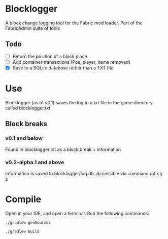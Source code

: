 # Blocklogger
A block change logging tool for the Fabric mod loader. Part of the FabricAdmin suite of tools
## Todo
- [ ] Return the position of a block place
- [ ] Add container transactions (Pos, player, items removed)
- [X] Save to a SQLite database rather than a TXT file

# Use
Blocklogger (as of v0.1) saves the log to a txt file in the game directory called blocklogger.txt 

## Block breaks
### v0.1 and below 
Found in blocklogger.txt as a block break + information 
### v0.2-alpha.1 and above
Information is saved to blocklogger/log.db.
Accessible via command /bl x y z

# Compile
Open in your IDE, and open a terminal. Run the following commands:
```
./gradlew genSources

./gradlew build
```
